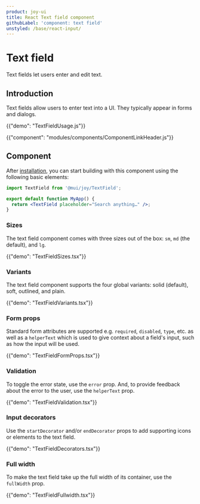 ```yaml
---
product: joy-ui
title: React Text field component
githubLabel: 'component: text field'
unstyled: /base/react-input/
---
```


# Text field

<p class="description">Text fields let users enter and edit text.</p>

## Introduction

Text fields allow users to enter text into a UI.
They typically appear in forms and dialogs.

{{"demo": "TextFieldUsage.js"}}

{{"component": "modules/components/ComponentLinkHeader.js"}}

## Component

After [installation](/joy-ui/getting-started/installation/), you can start building with this component using the following basic elements:

```jsx
import TextField from '@mui/joy/TextField';

export default function MyApp() {
  return <TextField placeholder="Search anything…" />;
}
```

### Sizes

The text field component comes with three sizes out of the box: `sm`, `md` (the default), and `lg`.

{{"demo": "TextFieldSizes.tsx"}}

### Variants

The text field component supports the four global variants: solid (default), soft, outlined, and plain.

{{"demo": "TextFieldVariants.tsx"}}

### Form props

Standard form attributes are supported e.g. `required`, `disabled`, `type`, etc. as well as a `helperText` which is used to give context about a field's input, such as how the input will be used.

{{"demo": "TextFieldFormProps.tsx"}}

### Validation

To toggle the error state, use the `error` prop.
And, to provide feedback about the error to the user, use the `helperText` prop.

{{"demo": "TextFieldValidation.tsx"}}

### Input decorators

Use the `startDecorator` and/or `endDecorator` props to add supporting icons or elements to the text field.

{{"demo": "TextFieldDecorators.tsx"}}

### Full width

To make the text field take up the full width of its container, use the `fullWidth` prop.

{{"demo": "TextFieldFullwidth.tsx"}}
